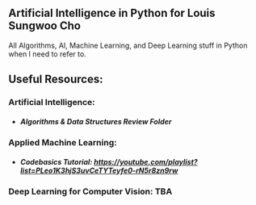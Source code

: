 ## Artificial Intelligence in Python for Louis Sungwoo Cho

All Algorithms, AI, Machine Learning, and Deep Learning stuff in Python when I need to refer to.

## Useful Resources:

### Artificial Intelligence: 
 - ##### Algorithms & Data Structures Review Folder

### Applied Machine Learning: 
 - ##### Codebasics Tutorial: https://youtube.com/playlist?list=PLeo1K3hjS3uvCeTYTeyfe0-rN5r8zn9rw

### Deep Learning for Computer Vision: TBA
